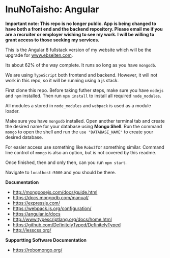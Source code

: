 # InuNoTaisho: Angular

**Important note: This repo is no longer public. App is being changed to have both a front end and the backend repository. Please email me if you are a recruiter or employer wishing to see my work. I will be willing to grant access to those seeking my services.**

This is the Angular 8 fullstack version of my website which will be the upgrade for www.ebseiten.com.

Its about 62% of the way complete. It runs so long as you have `mongodb`.

We are using `TypeScript` both frontend and backend. However, it will not work in this repo, so it will be running using a js stack.

First clone this repo. Before taking futher steps, make sure you have `nodejs` and `npm` installed. Then run `npm install` to install all required `node_modules`.

All modules a stored in `node_modules` and `webpack` is used as a module loader.  

Make sure you have `mongodb` installed. Open another terminal tab and create the desired name for your database using **Mongo Shell**. Run the command `mongo` to open the shell and run the `use "DATABASE_NAME"` to create your desired database.
 
For easier access use something like `Robo3T`or something similar. Command line control of `mongo` is also an option, but is not covered by this readme.

Once finished, then and only then, can you run `npm start`.

Navigate to `localhost:5000` and you should be there. 

**Documentation**
- http://mongoosejs.com/docs/guide.html
- https://docs.mongodb.com/manual/
- https://expressjs.com/
- https://webpack.js.org/configuration/
- https://angular.io/docs
- http://www.typescriptlang.org/docs/home.html
- https://github.com/DefinitelyTyped/DefinitelyTyped
- http://lesscss.org/

**Supportting Software Documentation**
- https://robomongo.org/
